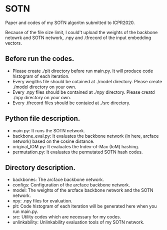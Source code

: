 # SOTN
Paper and codes of my SOTN algoritm submitted to ICPR2020.

Because of the file size limit, I could't upload the weights of the backbone netowrk and SOTN network, .npy and .tfrecord of the input embedding vectors.

## Before run the codes.
- Please create ./plt directory before run main.py. It will produce code histogram of each iteration.
- Every wegiths file should be cotained at ./model directory. Please create ./model directory on your own.
- Every .npy files should be contained at ./npy directory. Please creatd ./npy directory on your own.
- Every .tfrecord files should be contaied at ./src directory.

## Python file description.
- main.py: It runs the SOTN network.
- backbone_eval.py: It evaluates the backbone network (in here, arcface network) based on the cosine distance.
- original_IOM.py: It evaluates the Index-of-Max (IoM) hashing.
- permutation.py: It evaluates the permutated SOTN hash codes.

## Directory description.
- backbones: The arcface backbone network. 
- configs: Configuration of the arcface backbone network.
- model: The weights of the arcface backbone network and the SOTN network.
- npy: .npy files for evaluation.
- plt: Code histogram of each iteration will be generated here when you run main.py.
- src: Utility codes which are necessary for my codes.
- unlinkability: Unlinkability evaluation tools of my SOTN network.
